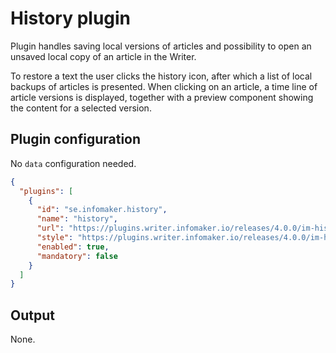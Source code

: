 # History plugin
Plugin handles saving local versions of articles and possibility to open an unsaved local copy of an article in
the Writer.

To restore a text the user clicks the history icon, after which a list of local
backups of articles is presented. When clicking on an article, a time line of
article versions is displayed, together with a preview component showing the
content for a selected version.

## Plugin configuration
No `data` configuration needed.

```json
{
  "plugins": [
    {
      "id": "se.infomaker.history",
      "name": "history",
      "url": "https://plugins.writer.infomaker.io/releases/4.0.0/im-history.js",
      "style": "https://plugins.writer.infomaker.io/releases/4.0.0/im-history.css",
      "enabled": true,
      "mandatory": false
    }
  ]
}
```

## Output
None.